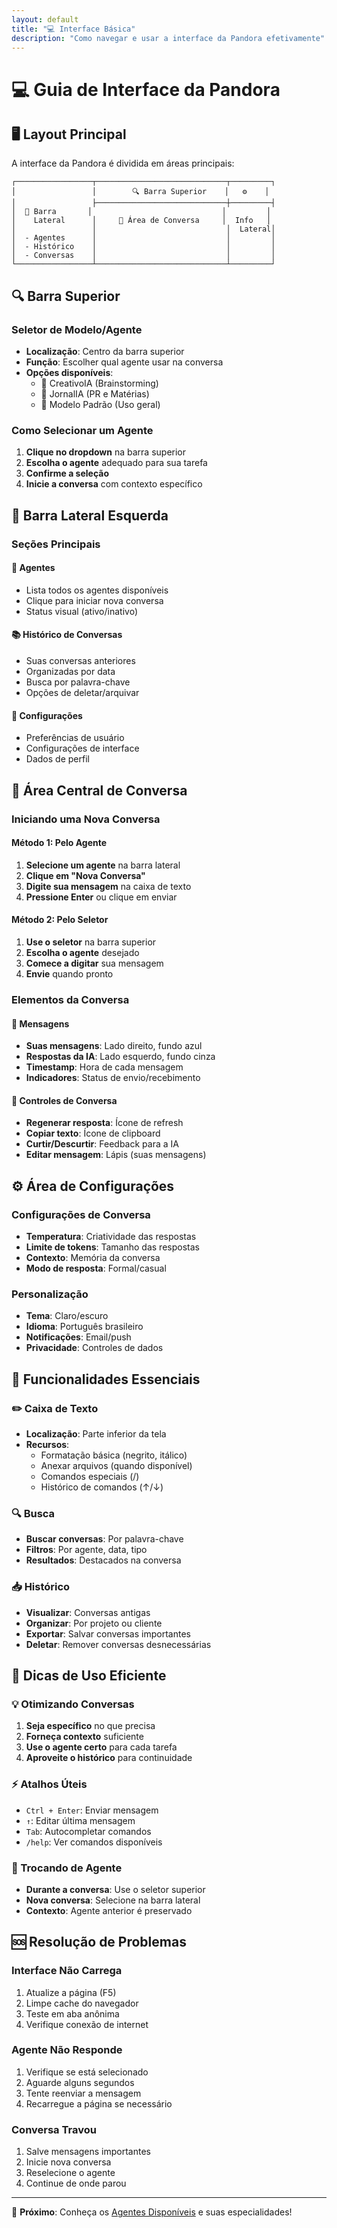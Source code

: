 ```yaml
---
layout: default
title: "💻 Interface Básica"
description: "Como navegar e usar a interface da Pandora efetivamente"
---
```


# 💻 Guia de Interface da Pandora

## 🖥️ Layout Principal

A interface da Pandora é dividida em áreas principais:

```
┌─────────────────┬─────────────────────────────┬─────────┐
│                 │        🔍 Barra Superior    │   ⚙️    │
│                 ├─────────────────────────────┼─────────┤
│  📂 Barra       │                             │         │
│    Lateral      │     💬 Área de Conversa     │  Info   │
│                 │                             │  Lateral│
│  - Agentes      │                             │         │
│  - Histórico    │                             │         │
│  - Conversas    │                             │         │
└─────────────────┴─────────────────────────────┴─────────┘
```

## 🔍 Barra Superior

### Seletor de Modelo/Agente
- **Localização**: Centro da barra superior
- **Função**: Escolher qual agente usar na conversa
- **Opções disponíveis**:
  - 🎨 CreativoIA (Brainstorming)
  - 📰 JornalIA (PR e Matérias)
  - 🤖 Modelo Padrão (Uso geral)

### Como Selecionar um Agente
1. **Clique no dropdown** na barra superior
2. **Escolha o agente** adequado para sua tarefa
3. **Confirme a seleção**
4. **Inicie a conversa** com contexto específico

## 📂 Barra Lateral Esquerda

### Seções Principais

#### 🤖 Agentes
- Lista todos os agentes disponíveis
- Clique para iniciar nova conversa
- Status visual (ativo/inativo)

#### 📚 Histórico de Conversas
- Suas conversas anteriores
- Organizadas por data
- Busca por palavra-chave
- Opções de deletar/arquivar

#### 🔧 Configurações
- Preferências de usuário
- Configurações de interface
- Dados de perfil

## 💬 Área Central de Conversa

### Iniciando uma Nova Conversa

#### Método 1: Pelo Agente
1. **Selecione um agente** na barra lateral
2. **Clique em "Nova Conversa"**
3. **Digite sua mensagem** na caixa de texto
4. **Pressione Enter** ou clique em enviar

#### Método 2: Pelo Seletor
1. **Use o seletor** na barra superior
2. **Escolha o agente** desejado
3. **Comece a digitar** sua mensagem
4. **Envie** quando pronto

### Elementos da Conversa

#### 💭 Mensagens
- **Suas mensagens**: Lado direito, fundo azul
- **Respostas da IA**: Lado esquerdo, fundo cinza
- **Timestamp**: Hora de cada mensagem
- **Indicadores**: Status de envio/recebimento

#### 🔄 Controles de Conversa
- **Regenerar resposta**: Ícone de refresh
- **Copiar texto**: Ícone de clipboard  
- **Curtir/Descurtir**: Feedback para a IA
- **Editar mensagem**: Lápis (suas mensagens)

## ⚙️ Área de Configurações

### Configurações de Conversa
- **Temperatura**: Criatividade das respostas
- **Limite de tokens**: Tamanho das respostas
- **Contexto**: Memória da conversa
- **Modo de resposta**: Formal/casual

### Personalização
- **Tema**: Claro/escuro
- **Idioma**: Português brasileiro
- **Notificações**: Email/push
- **Privacidade**: Controles de dados

## 📱 Funcionalidades Essenciais

### ✏️ Caixa de Texto
- **Localização**: Parte inferior da tela
- **Recursos**:
  - Formatação básica (negrito, itálico)
  - Anexar arquivos (quando disponível)
  - Comandos especiais (/)
  - Histórico de comandos (↑/↓)

### 🔍 Busca
- **Buscar conversas**: Por palavra-chave
- **Filtros**: Por agente, data, tipo
- **Resultados**: Destacados na conversa

### 📥 Histórico
- **Visualizar**: Conversas antigas
- **Organizar**: Por projeto ou cliente
- **Exportar**: Salvar conversas importantes
- **Deletar**: Remover conversas desnecessárias

## 🎯 Dicas de Uso Eficiente

### 💡 Otimizando Conversas
1. **Seja específico** no que precisa
2. **Forneça contexto** suficiente
3. **Use o agente certo** para cada tarefa
4. **Aproveite o histórico** para continuidade

### ⚡ Atalhos Úteis
- `Ctrl + Enter`: Enviar mensagem
- `↑`: Editar última mensagem
- `Tab`: Autocompletar comandos
- `/help`: Ver comandos disponíveis

### 🔄 Trocando de Agente
- **Durante a conversa**: Use o seletor superior
- **Nova conversa**: Selecione na barra lateral
- **Contexto**: Agente anterior é preservado

## 🆘 Resolução de Problemas

### Interface Não Carrega
1. Atualize a página (F5)
2. Limpe cache do navegador
3. Teste em aba anônima
4. Verifique conexão de internet

### Agente Não Responde
1. Verifique se está selecionado
2. Aguarde alguns segundos
3. Tente reenviar a mensagem
4. Recarregue a página se necessário

### Conversa Travou
1. Salve mensagens importantes
2. Inicie nova conversa
3. Reselecione o agente
4. Continue de onde parou

---

🚀 **Próximo**: Conheça os [Agentes Disponíveis](./03-agentes-disponiveis.md) e suas especialidades! 